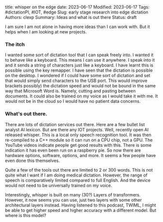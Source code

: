 title: whisper on the edge
date: 2023-06-17
Modified: 2023-06-17
Tags: #dictationPI, #IOT, #edge
Slug: early stage research into edge dictation
Authors: clexp
Summary: Ideas and what is out there
Status: draft



I am sure I am not alone in having more ideas than I can work with. But it helps when I am looking at new projects.
### The itch
I wanted some sort of dictation tool that I can speak freely into. I wanted it to behave like a keyboard. This means I can use it anywhere. I speak into it and it sends a string of characters just like a keyboard. I have learnt this is possible using the key remapper. I have seen that the dictation is possible on the desktop. I wondered if I could have some sort of dictation and set that would simply send characters to the USB port. This would improve brackets possibly) the dictation speed and would not be bound in the same way that Microsoft Word is. Namely, cutting and pasting between documents. It could also be trained on my voice as I would take it with me. It would not be in the cloud so I would have no patient data concerns.

### What's out there.
There are lots of dictation services out there. Here are a few bullet list analyst AI lexicon. But are there any IOT projects. Well, recently open AI released whisper. This is a local only speech recognition tool. It was then re-compiled to a C++ module so it can run on a CPU chip, not a GPU. The YouTube videos indicate people get good results with this. There is some indication it has even been run on a raspberry pie. So now there are hardware options, software, options, and more. It seems a few people have even done this themselves.

Quite a few of the tools out there are limited to 2 or 300 words. This is not quite what I want if I am doing medical dictation. However, the range of speech is comparatively limited compared to full English. And the device would not need to be universally trained on my voice.

Interestingly, whisper is built on many (30?) Layers of transformers. However, it now seems you can use, just two layers with some other architectural layers instead. Having listened to this podcast, TWIML, I might be able to get higher speed and higher accuracy with a different model. But where is this model?

